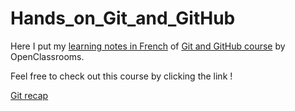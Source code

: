 # Hands_on_Git_and_GitHub

Here I put my [learning notes in French](Git.md) of [Git and GitHub course](https://openclassrooms.com/fr/courses/7162856-gerez-du-code-avec-git-et-github) by OpenClassrooms. 

Feel free to check out this course by clicking the link !

[Git recap](images/git_recap.png)

